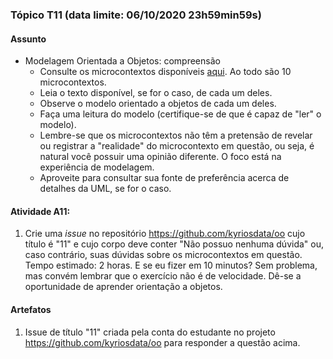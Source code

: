### Tópico T11 (data limite: **06/10/2020 23h59min59s**)

#### Assunto

- Modelagem Orientada a Objetos: compreensão
  - Consulte os microcontextos disponíveis [aqui](../modelos/modelo-03.md). Ao todo são 10 microcontextos. 
  - Leia o texto disponível, se for o caso, de cada um deles.
  - Observe o modelo orientado a objetos de cada um deles.
  - Faça uma leitura do modelo (certifique-se de que é capaz de "ler" o modelo). 
  - Lembre-se que os microcontextos não têm a pretensão de revelar ou registrar a "realidade" do microcontexto em questão, ou seja, 
  é natural você possuir uma opinião diferente. O foco está na experiência de modelagem.
  - Aproveite para consultar sua fonte de preferência acerca de detalhes da UML, se for o caso. 

#### Atividade A11:

1. Crie uma _issue_ no repositório https://github.com/kyriosdata/oo cujo título é "11" e cujo corpo deve conter 
"Não possuo nenhuma dúvida" ou, caso contrário, suas dúvidas sobre os microcontextos em questão. Tempo estimado: 2 horas. 
E se eu fizer em 10 minutos? Sem problema, mas convém lembrar que o exercício não é de velocidade. Dê-se a oportunidade
de aprender orientação a objetos. 

#### Artefatos

1. Issue de título "11" criada pela conta do estudante no projeto https://github.com/kyriosdata/oo para responder a questão acima.
